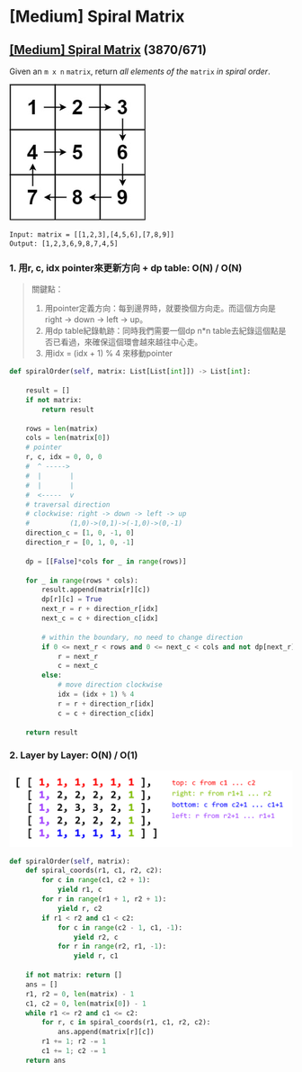 # \[Medium\] Spiral Matrix

## [\[Medium\] Spiral Matrix](https://leetcode.com/problems/spiral-matrix/)    \(3870/671\)

Given an `m x n` `matrix`, return _all elements of the_ `matrix` _in spiral order_.

![](../../.gitbook/assets/image%20%28104%29.png)

```text
Input: matrix = [[1,2,3],[4,5,6],[7,8,9]]
Output: [1,2,3,6,9,8,7,4,5]
```

### 1. 用r, c, idx pointer來更新方向 + dp table:    O\(N\) / O\(N\)

> 關鍵點：  
> 1. 用pointer定義方向：每到邊界時，就要換個方向走。而這個方向是 right -&gt; down -&gt; left -&gt; up。  
> 2. 用dp table紀錄軌跡：同時我們需要一個dp n\*n table去紀錄這個點是否已看過，來確保這個環會越來越往中心走。  
> 3. 用idx = \(idx + 1\) % 4 來移動pointer

```python
def spiralOrder(self, matrix: List[List[int]]) -> List[int]:
    
    result = []
    if not matrix:
        return result
    
    rows = len(matrix)
    cols = len(matrix[0])
    # pointer
    r, c, idx = 0, 0, 0
    #  ^ -----> 
    #  |       |
    #  |       |
    #  <-----  v
    # traversal direction
    # clockwise: right -> down -> left -> up
    #          (1,0)->(0,1)->(-1,0)->(0,-1)
    direction_c = [1, 0, -1, 0]
    direction_r = [0, 1, 0, -1]
    
    dp = [[False]*cols for _ in range(rows)]
    
    for _ in range(rows * cols):
        result.append(matrix[r][c])
        dp[r][c] = True
        next_r = r + direction_r[idx] 
        next_c = c + direction_c[idx]
        
        # within the boundary, no need to change direction
        if 0 <= next_r < rows and 0 <= next_c < cols and not dp[next_r][next_c]: 
            r = next_r
            c = next_c
        else:
            # move direction clockwise
            idx = (idx + 1) % 4
            r = r + direction_r[idx]
            c = c + direction_c[idx]
    
    return result
```

### 2. Layer by Layer:    O\(N\) / O\(1\)

![](../../.gitbook/assets/image%20%28103%29.png)

```python
def spiralOrder(self, matrix):
    def spiral_coords(r1, c1, r2, c2):
        for c in range(c1, c2 + 1):
            yield r1, c
        for r in range(r1 + 1, r2 + 1):
            yield r, c2
        if r1 < r2 and c1 < c2:
            for c in range(c2 - 1, c1, -1):
                yield r2, c
            for r in range(r2, r1, -1):
                yield r, c1

    if not matrix: return []
    ans = []
    r1, r2 = 0, len(matrix) - 1
    c1, c2 = 0, len(matrix[0]) - 1
    while r1 <= r2 and c1 <= c2:
        for r, c in spiral_coords(r1, c1, r2, c2):
            ans.append(matrix[r][c])
        r1 += 1; r2 -= 1
        c1 += 1; c2 -= 1
    return ans
```

